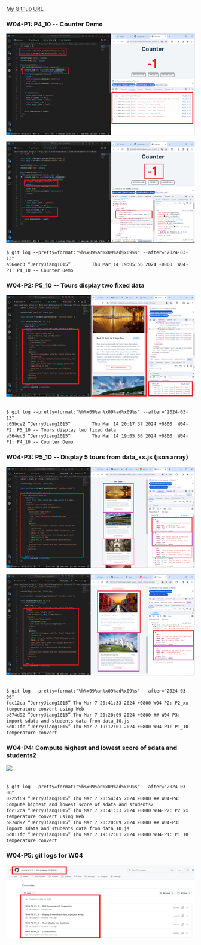 [My Github URL](https://github.com/JerryJiang1015/1122-js-demo-212410210)

### W04-P1: P4_10 -- Counter Demo

![](w04-p1-1.png)

![](w04-p1-2.png)

```
$ git log --pretty=format:"%h%x09%an%x09%ad%x09%s" --after="2024-03-13"
a564ec3 “JerryJiang1015”        Thu Mar 14 19:05:56 2024 +0800  W04-P1: P4_10 -- Counter Demo
```

### W04-P2: P5_10 -- Tours display two fixed data

![](w04-p2.png)

```

$ git log --pretty=format:"%h%x09%an%x09%ad%x09%s" --after="2024-03-13"
c05bce2 “JerryJiang1015”        Thu Mar 14 20:17:37 2024 +0800  W04-P2: P5_10 -- Tours display two fixed data
a564ec3 “JerryJiang1015”        Thu Mar 14 19:05:56 2024 +0800  W04-P1: P4_10 -- Counter Demo

```

### W04-P3: P5_10 -- Display 5 tours from data_xx.js (json array)

![](w04-p3-1.png)

![](w04-p3-2.png)

```

$ git log --pretty=format:"%h%x09%an%x09%ad%x09%s" --after="2024-03-06"
fdc12ca “JerryJiang1015” Thu Mar 7 20:41:33 2024 +0800 W04-P2: P2_xx temperature convert using Web
b874d92 “JerryJiang1015” Thu Mar 7 20:20:09 2024 +0800 ## W04-P3: import sdata and students data from data_10.js
6d011fc “JerryJiang1015” Thu Mar 7 19:12:01 2024 +0800 W04-P1: P1_10 temperature convert

```

### W04-P4: Compute highest and lowest score of sdata and students2

![](w04-p4.png)

```

$ git log --pretty=format:"%h%x09%an%x09%ad%x09%s" --after="2024-03-06"
0225f69 “JerryJiang1015” Thu Mar 7 20:54:45 2024 +0800 ## W04-P4: Compute highest and lowest score of sdata and students2
fdc12ca “JerryJiang1015” Thu Mar 7 20:41:33 2024 +0800 W04-P2: P2_xx
temperature convert using Web
b874d92 “JerryJiang1015” Thu Mar 7 20:20:09 2024 +0800 ## W04-P3: import sdata and students data from data_10.js
6d011fc “JerryJiang1015” Thu Mar 7 19:12:01 2024 +0800 W04-P1: P1_10
temperature convert

```

### W04-P5: git logs for W04

![](w04-p5.png)

```

```
